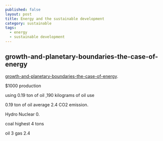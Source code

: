 ```yaml
---
published: false
layout: post
title: Energy and the sustainable development
category: sustainable
tags:
  - energy
  - sustainable development
---
```

## growth-and-planetary-boundaries-the-case-of-energy

[growth-and-planetary-boundaries-the-case-of-energy](https://www.coursera.org/learn/sustainable-development/lecture/SBW6u/growth-and-planetary-boundaries-the-case-of-energy-22-04). 

$1000 production 


using 0.19 ton of oil  ,190 kilograms of oil use

0.19 ton of oil average 2.4 CO2 emission.

Hydro
Nuclear 0.

coal highest 4 tons

oil 3 
gas 2.4 





